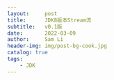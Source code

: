 ```yaml
---
layout:     post
title:      JDK8版本Stream流
subtitle:   v0.1版
date:       2022-03-09
author:     Sam Li
header-img: img/post-bg-cook.jpg
catalog: true
tags:
    - JDK
---
```

